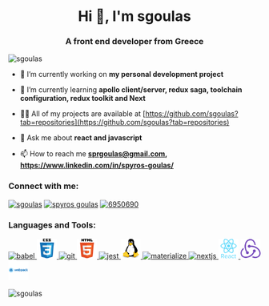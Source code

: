 <h1 align="center">Hi 👋, I'm sgoulas</h1>
<h3 align="center">A front end developer from Greece</h3>

<p align="left"> <img src="https://komarev.com/ghpvc/?username=sgoulas&label=Profile%20views&color=0e75b6&style=flat" alt="sgoulas" /> </p>

- 🔭 I’m currently working on **my personal development project**

- 🌱 I’m currently learning **apollo client/server, redux saga, toolchain configuration, redux toolkit and Next**

- 👨‍💻 All of my projects are available at [https://github.com/sgoulas?tab=repositories](https://github.com/sgoulas?tab=repositories)

- 💬 Ask me about **react and javascript**

- 📫 How to reach me **sprgoulas@gmail.com, https://www.linkedin.com/in/spyros-goulas/**

<h3 align="left">Connect with me:</h3>
<p align="left">
<a href="https://dev.to/sgoulas" target="blank"><img align="center" src="https://cdn.jsdelivr.net/npm/simple-icons@3.0.1/icons/dev-dot-to.svg" alt="sgoulas" height="30" width="40" /></a>
<a href="https://linkedin.com/in/spyros goulas" target="blank"><img align="center" src="https://raw.githubusercontent.com/rahuldkjain/github-profile-readme-generator/master/src/images/icons/Social/linked-in-alt.svg" alt="spyros goulas" height="30" width="40" /></a>
<a href="https://stackoverflow.com/users/6950690" target="blank"><img align="center" src="https://raw.githubusercontent.com/rahuldkjain/github-profile-readme-generator/master/src/images/icons/Social/stack-overflow.svg" alt="6950690" height="30" width="40" /></a>
</p>

<h3 align="left">Languages and Tools:</h3>
<p align="left"> <a href="https://babeljs.io/" target="_blank"> <img src="https://www.vectorlogo.zone/logos/babeljs/babeljs-icon.svg" alt="babel" width="40" height="40"/> </a> <a href="https://www.w3schools.com/css/" target="_blank"> <img src="https://raw.githubusercontent.com/devicons/devicon/master/icons/css3/css3-original-wordmark.svg" alt="css3" width="40" height="40"/> </a> <a href="https://git-scm.com/" target="_blank"> <img src="https://www.vectorlogo.zone/logos/git-scm/git-scm-icon.svg" alt="git" width="40" height="40"/> </a> <a href="https://www.w3.org/html/" target="_blank"> <img src="https://raw.githubusercontent.com/devicons/devicon/master/icons/html5/html5-original-wordmark.svg" alt="html5" width="40" height="40"/> </a> <a href="https://jestjs.io" target="_blank"> <img src="https://www.vectorlogo.zone/logos/jestjsio/jestjsio-icon.svg" alt="jest" width="40" height="40"/> </a> <a href="https://www.linux.org/" target="_blank"> <img src="https://raw.githubusercontent.com/devicons/devicon/master/icons/linux/linux-original.svg" alt="linux" width="40" height="40"/> </a> <a href="https://materializecss.com/" target="_blank"> <img src="https://raw.githubusercontent.com/prplx/svg-logos/5585531d45d294869c4eaab4d7cf2e9c167710a9/svg/materialize.svg" alt="materialize" width="40" height="40"/> </a> <a href="https://nextjs.org/" target="_blank"> <img src="https://cdn.worldvectorlogo.com/logos/nextjs-3.svg" alt="nextjs" width="40" height="40"/> </a> <a href="https://reactjs.org/" target="_blank"> <img src="https://raw.githubusercontent.com/devicons/devicon/master/icons/react/react-original-wordmark.svg" alt="react" width="40" height="40"/> </a> <a href="https://redux.js.org" target="_blank"> <img src="https://raw.githubusercontent.com/devicons/devicon/master/icons/redux/redux-original.svg" alt="redux" width="40" height="40"/> </a> <a href="https://webpack.js.org" target="_blank"> <img src="https://raw.githubusercontent.com/devicons/devicon/d00d0969292a6569d45b06d3f350f463a0107b0d/icons/webpack/webpack-original-wordmark.svg" alt="webpack" width="40" height="40"/> </a> </p>

<p><img align="center" src="https://github-readme-stats.vercel.app/api/top-langs?username=sgoulas&show_icons=true&locale=en&layout=compact" alt="sgoulas" /></p>
